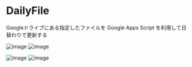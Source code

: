 # DailyFile

Googleドライブにある指定したファイルを Google Apps Script を利用して日替わりで更新する

![image](https://github.com/TORO-Server/DailyPicture/assets/77374813/a5fee67c-5bdb-4572-8ce0-31a8f0fb5b15)
![image](https://github.com/TORO-Server/DailyPicture/assets/77374813/239b9e1b-3531-4af3-97ed-c7382acc4f0c)

![image](https://github.com/TORO-Server/DailyPicture/assets/77374813/117823a1-1798-4c67-9ca8-df89d569fd09)
![image](https://github.com/TORO-Server/DailyPicture/assets/77374813/2606c53d-e9cc-44b6-abd3-a8c1e19e0a7b)
